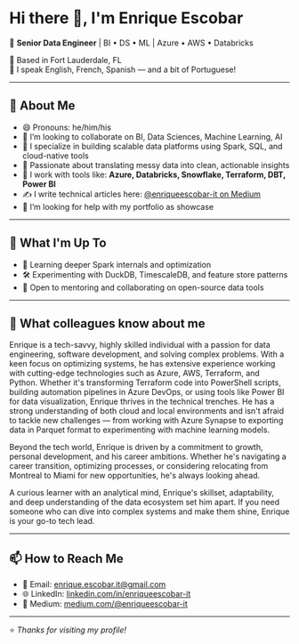 # Hi there 👋, I'm Enrique Escobar

<!--
**enriqueescobar-it/enriqueescobar-it** is a ✨ _special_ ✨ repository because its `README.md` (this file) appears on your GitHub profile.

Here are some ideas to get you started:

- 🔭 I’m currently working on ...
- 🌱 I’m currently learning ...
- 💬 Ask me about ...
- 📫 How to reach me: ...
- ⚡ Fun fact: ...
Programming Languages:
Python MySQL R Shell Script

Data Science & ML Libraries:
NumPy Pandas Matplotlib SciPy scikit-learn TensorFlow Keras PyTorch

Software Tools:
Tableau Jupyter Notebook Git Anaconda VS Code RStudio

Big Data Technologies:
AWS Apache Hadoop Apache Spark Apache Hive
-->

🎯 **Senior Data Engineer** | BI • DS • ML | Azure • AWS • Databricks

📍 Based in Fort Lauderdale, FL  
💬 I speak English, French, Spanish — and a bit of Portuguese!

---

## 🚀 About Me

- 😄 Pronouns: he/him/his
- 👯 I’m looking to collaborate on BI, Data Sciences, Machine Learning, AI
- 🔧 I specialize in building scalable data platforms using Spark, SQL, and cloud-native tools
- 🧠 Passionate about translating messy data into clean, actionable insights
- 🧰 I work with tools like: **Azure, Databricks, Snowflake, Terraform, DBT, Power BI**
- ✍️ I write technical articles here: [@enriqueescobar-it on Medium](https://medium.com/@enriqueescobar-it)
- 🤔 I’m looking for help with my portfolio as showcase

---

## 🧪 What I'm Up To

- 📘 Learning deeper Spark internals and optimization
- 🛠️ Experimenting with DuckDB, TimescaleDB, and feature store patterns
- 🤝 Open to mentoring and collaborating on open-source data tools

---

## 🌱 What colleagues know about me

Enrique is a tech-savvy, highly skilled individual with a passion for data engineering, software development, and solving complex problems. With a keen focus on optimizing systems, he has extensive experience working with cutting-edge technologies such as Azure, AWS, Terraform, and Python. Whether it's transforming Terraform code into PowerShell scripts, building automation pipelines in Azure DevOps, or using tools like Power BI for data visualization, Enrique thrives in the technical trenches. He has a strong understanding of both cloud and local environments and isn't afraid to tackle new challenges — from working with Azure Synapse to exporting data in Parquet format to experimenting with machine learning models.

Beyond the tech world, Enrique is driven by a commitment to growth, personal development, and his career ambitions. Whether he's navigating a career transition, optimizing processes, or considering relocating from Montreal to Miami for new opportunities, he's always looking ahead.

A curious learner with an analytical mind, Enrique's skillset, adaptability, and deep understanding of the data ecosystem set him apart. If you need someone who can dive into complex systems and make them shine, Enrique is your go-to tech lead.

---

## 📫 How to Reach Me

- 📧 Email: enrique.escobar.it@gmail.com  
- 🌐 LinkedIn: [linkedin.com/in/enriqueescobar-it](https://linkedin.com/in/enriqueescobar-it)
- 🧠 Medium: [medium.com/@enriqueescobar-it](https://medium.com/@enriqueescobar-it)

---

⭐️ _Thanks for visiting my profile!_
